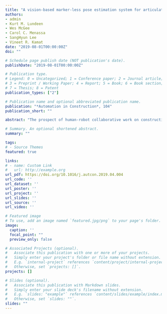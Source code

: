 ```yaml
---
title: "A vision-based marker-less pose estimation system for articulated construction robots"
authors:
- admin
- Kurt M. Lundeen
- Wes McGee
- Carol C. Menassa
- SangHyun Lee
- Vineet R. Kamat
date: "2019-08-01T00:00:00Z"
doi: ""

# Schedule page publish date (NOT publication's date).
publishDate: "2019-08-01T00:00:00Z"

# Publication type.
# Legend: 0 = Uncategorized; 1 = Conference paper; 2 = Journal article;
# 3 = Preprint / Working Paper; 4 = Report; 5 = Book; 6 = Book section;
# 7 = Thesis; 8 = Patent
publication_types: ["2"]

# Publication name and optional abbreviated publication name.
publication: "*Automation in Construction*, 104"
publication_short: ""

abstract: "The prospect of human-robot collaborative work on construction sites introduces new workplace hazards that must be mitigated to ensure safety. Human workers working on tasks alongside construction robots must perceive the interaction to be safe in order to ensure team identification and trust. Detecting the robot pose in real-time is thus an essential requirement to inform the workers and to enable autonomous operation. Vision-based (marker-based, marker-less) and sensor-based are two of the primary methods for estimating robot pose. The marker-based and sensor-based methods require some additional preinstalled sensors or markers, whereas the marker-less method only requires an on-site camera system, which is common on today's construction sites. This research developed a marker-less pose estimation system for on-site articulated construction robots, which is based on a deep convolutional network human pose estimation algorithm: stacked hourglass network. Both 2D and 3D pose are estimated. The system is trained with image datasets collected from a robotic excavator and annotations of excavator pose, as well as conventional excavators working on construction sites. A KUKA robot arm with a bucket mounted on the end-effector was used to represent the robotic excavator in the experiments. The marker-less 3D method was evaluated, and the results were compared with the sensor-based results and the robot's ground truth pose. The results demonstrated that the marker-less 2D and 3D pose estimation methods are capable of performing proximity detection and object tracking on construction sites and can overcome the missing data issues encountered in the sensor-based method. However, the lower accuracy of the bucket pose estimation due to occlusion highlights the need for modifying the network and collecting additional datasets for training in future work."

# Summary. An optional shortened abstract.
summary: ""

tags:
# - Source Themes
featured: true

links:
# - name: Custom Link
#   url: http://example.org
url_pdf: https://doi.org/10.1016/j.autcon.2019.04.004
url_code: ''
url_dataset: ''
url_poster: ''
url_project: ''
url_slides: ''
url_source: ''
url_video: ''

# Featured image
# To use, add an image named `featured.jpg/png` to your page's folder. 
image:
  caption: ''
  focal_point: ""
  preview_only: false

# Associated Projects (optional).
#   Associate this publication with one or more of your projects.
#   Simply enter your project's folder or file name without extension.
#   E.g. `internal-project` references `content/project/internal-project/index.md`.
#   Otherwise, set `projects: []`.
projects: []

# Slides (optional).
#   Associate this publication with Markdown slides.
#   Simply enter your slide deck's filename without extension.
#   E.g. `slides: "example"` references `content/slides/example/index.md`.
#   Otherwise, set `slides: ""`.
slides: ""
---
```


<!-- {{% alert note %}}
Click the *Cite* button above to demo the feature to enable visitors to import publication metadata into their reference management software.
{{% /alert %}}

{{% alert note %}}
Click the *Slides* button above to demo Academic's Markdown slides feature.
{{% /alert %}}

Supplementary notes can be added here, including [code and math](https://sourcethemes.com/academic/docs/writing-markdown-latex/). -->

